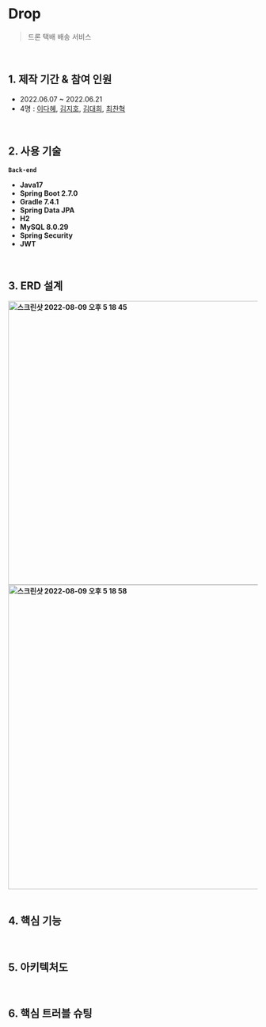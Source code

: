 # Drop
> 드론 택배 배송 서비스 <br/>

<br/>

## 1. 제작 기간 & 참여 인원
* 2022.06.07 ~ 2022.06.21
* 4명 : [이다혜](https://github.com/ekgpgdi), [김지호](https://github.com/kimziaco?tab=repositories), [김대희](https://github.com/eet43), [최찬혁](https://github.com/choichanhyeok)
<br/>

## 2. 사용 기술
<b>```Back-end```<b/>
* Java17
* Spring Boot 2.7.0
* Gradle 7.4.1
* Spring Data JPA
* H2
* MySQL 8.0.29
* Spring Security
* JWT

<br/>

## 3. ERD 설계
<img width="573" alt="스크린샷 2022-08-09 오후 5 18 45" src="https://user-images.githubusercontent.com/84092014/183600270-a8bbe543-5faf-4724-ac3b-91285d1d6552.png">

<img width="615" alt="스크린샷 2022-08-09 오후 5 18 58" src="https://user-images.githubusercontent.com/84092014/183600296-fa7df3a9-fda7-4259-b00f-021ebf68aefc.png">


<br/>
<br/>

## 4. 핵심 기능


<br/>

## 5. 아키텍처도

<br/>

## 6. 핵심 트러블 슈팅
